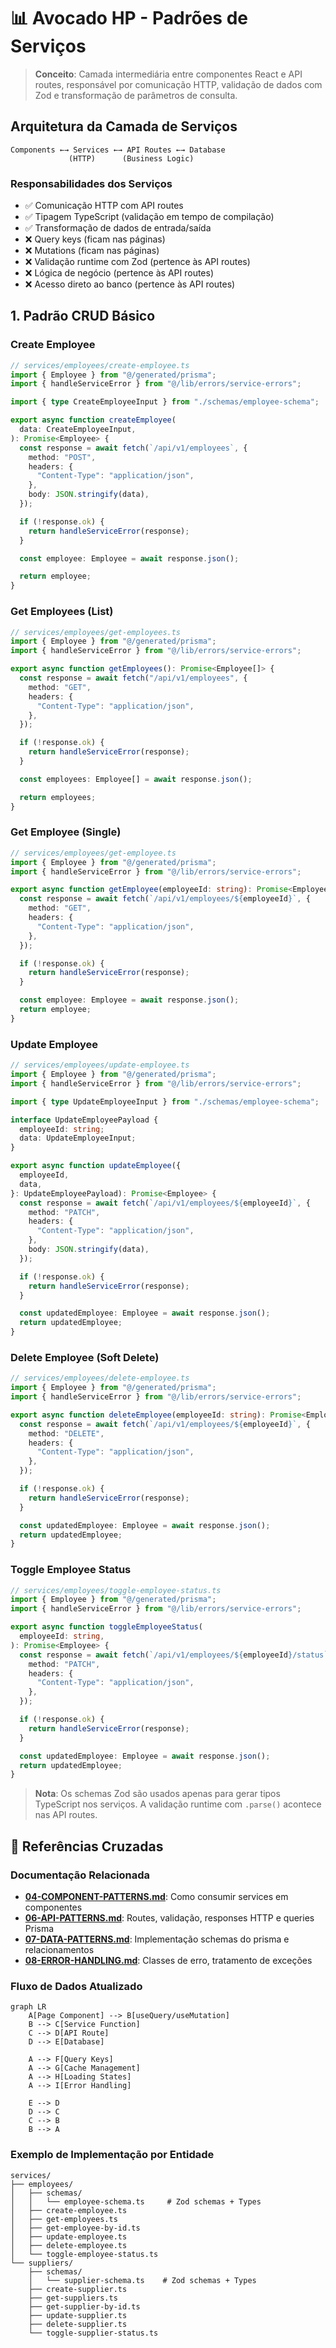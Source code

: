 # 📊 Avocado HP - Padrões de Serviços

> **Conceito**: Camada intermediária entre componentes React e API routes, responsável por comunicação HTTP, validação de dados com Zod e transformação de parâmetros de consulta.

## **Arquitetura da Camada de Serviços**

```
Components ←→ Services ←→ API Routes ←→ Database
             (HTTP)      (Business Logic)
```

### **Responsabilidades dos Serviços**

- ✅ Comunicação HTTP com API routes
- ✅ Tipagem TypeScript (validação em tempo de compilação)
- ✅ Transformação de dados de entrada/saída
- ❌ Query keys (ficam nas páginas)
- ❌ Mutations (ficam nas páginas)
- ❌ Validação runtime com Zod (pertence às API routes)
- ❌ Lógica de negócio (pertence às API routes)
- ❌ Acesso direto ao banco (pertence às API routes)

## **1. Padrão CRUD Básico**

### **Create Employee**

```typescript
// services/employees/create-employee.ts
import { Employee } from "@/generated/prisma";
import { handleServiceError } from "@/lib/errors/service-errors";

import { type CreateEmployeeInput } from "./schemas/employee-schema";

export async function createEmployee(
  data: CreateEmployeeInput,
): Promise<Employee> {
  const response = await fetch(`/api/v1/employees`, {
    method: "POST",
    headers: {
      "Content-Type": "application/json",
    },
    body: JSON.stringify(data),
  });

  if (!response.ok) {
    return handleServiceError(response);
  }

  const employee: Employee = await response.json();

  return employee;
}
```

### **Get Employees (List)**

```typescript
// services/employees/get-employees.ts
import { Employee } from "@/generated/prisma";
import { handleServiceError } from "@/lib/errors/service-errors";

export async function getEmployees(): Promise<Employee[]> {
  const response = await fetch("/api/v1/employees", {
    method: "GET",
    headers: {
      "Content-Type": "application/json",
    },
  });

  if (!response.ok) {
    return handleServiceError(response);
  }

  const employees: Employee[] = await response.json();

  return employees;
}
```

### **Get Employee (Single)**

```typescript
// services/employees/get-employee.ts
import { Employee } from "@/generated/prisma";
import { handleServiceError } from "@/lib/errors/service-errors";

export async function getEmployee(employeeId: string): Promise<Employee> {
  const response = await fetch(`/api/v1/employees/${employeeId}`, {
    method: "GET",
    headers: {
      "Content-Type": "application/json",
    },
  });

  if (!response.ok) {
    return handleServiceError(response);
  }

  const employee: Employee = await response.json();
  return employee;
}
```

### **Update Employee**

```typescript
// services/employees/update-employee.ts
import { Employee } from "@/generated/prisma";
import { handleServiceError } from "@/lib/errors/service-errors";

import { type UpdateEmployeeInput } from "./schemas/employee-schema";

interface UpdateEmployeePayload {
  employeeId: string;
  data: UpdateEmployeeInput;
}

export async function updateEmployee({
  employeeId,
  data,
}: UpdateEmployeePayload): Promise<Employee> {
  const response = await fetch(`/api/v1/employees/${employeeId}`, {
    method: "PATCH",
    headers: {
      "Content-Type": "application/json",
    },
    body: JSON.stringify(data),
  });

  if (!response.ok) {
    return handleServiceError(response);
  }

  const updatedEmployee: Employee = await response.json();
  return updatedEmployee;
}
```

### **Delete Employee (Soft Delete)**

```typescript
// services/employees/delete-employee.ts
import { Employee } from "@/generated/prisma";
import { handleServiceError } from "@/lib/errors/service-errors";

export async function deleteEmployee(employeeId: string): Promise<Employee> {
  const response = await fetch(`/api/v1/employees/${employeeId}`, {
    method: "DELETE",
    headers: {
      "Content-Type": "application/json",
    },
  });

  if (!response.ok) {
    return handleServiceError(response);
  }

  const updatedEmployee: Employee = await response.json();
  return updatedEmployee;
}
```

### **Toggle Employee Status**

```typescript
// services/employees/toggle-employee-status.ts
import { Employee } from "@/generated/prisma";
import { handleServiceError } from "@/lib/errors/service-errors";

export async function toggleEmployeeStatus(
  employeeId: string,
): Promise<Employee> {
  const response = await fetch(`/api/v1/employees/${employeeId}/status`, {
    method: "PATCH",
    headers: {
      "Content-Type": "application/json",
    },
  });

  if (!response.ok) {
    return handleServiceError(response);
  }

  const updatedEmployee: Employee = await response.json();
  return updatedEmployee;
}
```

> **Nota**: Os schemas Zod são usados apenas para gerar tipos TypeScript nos serviços. A validação runtime com `.parse()` acontece nas API routes.

## 📖 **Referências Cruzadas**

### **Documentação Relacionada**

- **[04-COMPONENT-PATTERNS.md](./04-COMPONENT-PATTERNS.md)**: Como consumir services em componentes
- **[06-API-PATTERNS.md](./06-API-PATTERNS.md)**: Routes, validação, responses HTTP e queries Prisma
- **[07-DATA-PATTERNS.md](./07-DATA-PATTERNS.md)**: Implementação schemas do prisma e relacionamentos
- **[08-ERROR-HANDLING.md](./08-ERROR-HANDLING.md)**: Classes de erro, tratamento de exceções

### **Fluxo de Dados Atualizado**

```mermaid
graph LR
    A[Page Component] --> B[useQuery/useMutation]
    B --> C[Service Function]
    C --> D[API Route]
    D --> E[Database]

    A --> F[Query Keys]
    A --> G[Cache Management]
    A --> H[Loading States]
    A --> I[Error Handling]

    E --> D
    D --> C
    C --> B
    B --> A
```

### **Exemplo de Implementação por Entidade**

```
services/
├── employees/
│   ├── schemas/
│   │   └── employee-schema.ts     # Zod schemas + Types
│   ├── create-employee.ts
│   ├── get-employees.ts
│   ├── get-employee-by-id.ts
│   ├── update-employee.ts
│   ├── delete-employee.ts
│   └── toggle-employee-status.ts
└── suppliers/
    ├── schemas/
    │   └── supplier-schema.ts    # Zod schemas + Types
    ├── create-supplier.ts
    ├── get-suppliers.ts
    ├── get-supplier-by-id.ts
    ├── update-supplier.ts
    ├── delete-supplier.ts
    └── toggle-supplier-status.ts
```
